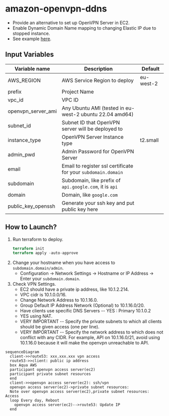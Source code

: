 # amazon-openvpn-ddns
- Provide an alternative to set up OpenVPN Server in EC2.
- Enable Dynamic Domain Name mapping to changing Elastic IP due to stopped instance. 
- See example [here](/example/).

## Input Variables
|Variable name|Description|Default|
|---|---|---|
|AWS_REGION|AWS Service Region to deploy|eu-west-2|
|prefix|Project Name|
|vpc_id|VPC ID|
|openvpn_server_ami|Any Ubuntu AMI (tested in eu-west-2 ubuntu 22.04 amd64)|
|subnet_id|Subnet ID that OpenVPN server will be deployed to|
|instance_type|OpenVPN Server Instance type|t2.small|
|admin_pwd|Admin Password for OpenVPN Server|
|email|Email to register ssl certificate for your `subdomain.domain`|
|subdomain|Subdomain, like prefix of `api.google.com`, it is `api`|
|domain|Domain, like `google.com`|
|public_key_openssh|Generate your ssh key and put public key here|

## How to Launch? 
1. Run terraform to deploy.
    ```terraform
    terraform init
    terraform apply -auto-approve
    ```
2. Change your hostname when you have access to `subdomain.domain/admin`.
    - Configuration -> Network Settings -> Hostname or IP Address -> Enter your `subdomain.domain`.
3. Check VPN Settings.
    - EC2 should have a private ip address, like 10.1.2.214.
    - VPC cidr is 10.1.0.0/16.
    - Change Network Address to 10.1.16.0.
    - Group Default IP Address Network (Optional) to 10.1.16.0/20.
    - Have clients use specific DNS Servers -- YES : Primary 10.1.0.2
    - YES using NAT.
    - VERY IMPORTANT -- Specify the private subnets to which all clients should be given access (one per line).
    - VERY IMPORTANT -- Specify the network address to which does not conflict with any CIDR. For example, API on 10.1.16.0/21, avoid using 10.1.16.0 because it will make the openvpn unreachable to API. 

```mermaid
sequenceDiagram
  client->>route53: xxx.xxx.xxx vpn access
  route53->>client: public ip address
  box Aqua AWS
  participant openvpn access server(ec2)
  participant private subnet resources
  end
  client->>openvpn access server(ec2): ssh/vpn
  openvpn access server(ec2)->private subnet resources: 
  Note over openvpn access server(ec2),private subnet resources: Access
  loop Every day, Reboot
    openvpn access server(ec2)-->route53: Update IP
  end
```
